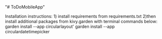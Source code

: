 "# ToDoMobileApp" 

Installation instructions:
    1) install requirements from requirements.txt 
    2)then install additional packages from kivy.garden with terminal commands below:
         garden install --app circularlayout'
         garden install --app circulardatetimepicker
